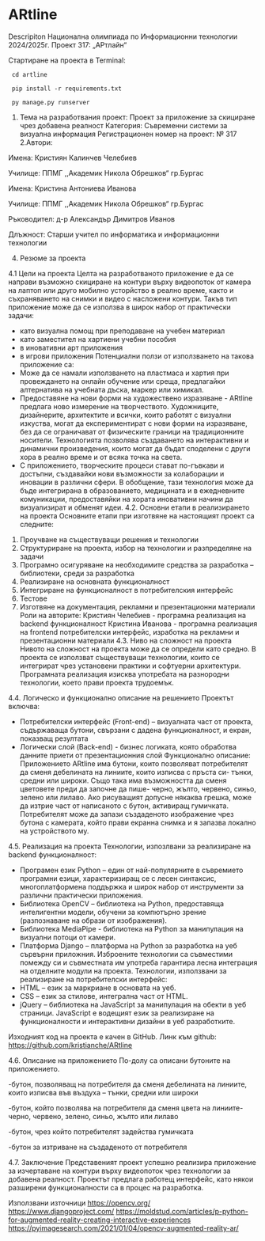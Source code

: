 # ARtline
Descripiton
Национална олимпиада по Информационни технологии  2024/2025г.
Проект 317: „АРтлайн“

Стартиране на проекта в Terminal:

     cd artline

     pip install -r requirements.txt

     py manage.py runserver

1. Тема на разработвания проект:  Проект за приложение за скициране чрез   добавена реалност 
	Категория: Съвременни системи за визуална информация
Регистрационен номер на проект: № 317
2.Автори:

Имена: Кристиян Калинчев Челебиев

Училище: ППМГ ,,Академик Никола Обрешков“ гр.Бургас

Имена: Кристина Антониева Иванова

Училище: ППМГ ,,Академик Никола Обрешков“ гр.Бургас

Ръководител: д-р Александър Димитров Иванов

Длъжност: Старши учител по информатика и информационни технологии
 
4. Резюме за проекта
   
4.1 Цели на проекта
	Целта на разработваното приложение е да се направи възможно скициране на контури върху видеопоток от камера на лаптоп или друго мобилно усторйство в реално време, както и съхраняването на снимки и видео с насложени контури. Такъв тип приложение може да се използва в широк набор от практически задачи:
- като визуална помощ при преподаване на учебен материал
- като заместител на хартиени учебни пособия
- в иновативни арт приложения
- в игрови приложения
Потенциални ползи от използването на такова приложение са:
- Може да се намали използването на пластмаса и хартия при провеждането на онлайн обучение или среща, предлагайки алтернатива на учебната дъска, маркер или химикал.
- Предоставяне на нови форми на художествено изразяване - ARtline предлага ново измерение на творчеството. Художниците, дизайнерите, архитектите и всички, които работят с визуални изкуства, могат да експериментират с нови форми на изразяване, без да се ограничават от физическите граници на традиционните носители. Технологията позволява създаването на интерактивни и динамични произведения, които могат да бъдат споделени с други хора в реално време и от всяка точка на света.
- С приложението, творческите процеси стават по-гъвкави и достъпни, създавайки нови възможности за колаборации и иновации в различни сфери.
	В обобщение, тази технология може да бъде интегрирана в образованието, медицината и в ежедневните комуникации, предоставяйки на хората иновативни начини да визуализират и обменят идеи.
4.2. Основни етапи в реализирането на проекта 
Основните етапи при изготвяне на настоящият проект са следните:
1)	Проучване на съществуващи решения и технологии
2)	Структуриране на проекта,  избор на технологии и разпределяне на задачи
3)	Програмно осигуряване на необходимите средства за разработка – библиотеки, среди за разработка
4)	Реализиране на основната функционалност
5)	Интегриране на функционалност в потребителския интерфейс
6)	Тестове
7)	Изготвяне на документация, рекламни и презентационни материали
Роли на авторите: 
Кристиян Челебиев - програмна реализация на backend функционалност
Кристина Иванова - програмна реализация на frontend потребителски интерфейс, изработка на рекламни и презентационни материали
4.3. Ниво на сложност на проекта 
	Нивото на сложност на проекта може да се определи като средно. В проекта се използват съществуващи технологии, които се интегрират чрез установени практики и софтуерни архитектури. Програмната реализация изисква употребата на разнородни технологии, което прави проекта трудоемък. 

4.4. Логическо и функционално описание на решението
Проектът включва:
-	Потребителски интерфейс (Front-end) – визуалната част от проекта, съдържаваща бутони, свързани с дадена функционалност, и екран, показващ резултата
-	Логически слой (Back-end) - бизнес логиката, която обработва данните приети от презентационния слой 
Функционално описание:
	Приложението ARtline има бутони, които позволяват потребителят да сменя дебелината на линиите, които изписва с пръста си- тънки, средни или широки. Също така има възможността да сменя цветовете преди да започне да пише- черно, жълто, червено, синьо, зелено или лилаво. Ако рисуващият допусне някаква грешка, може да изтрие част от написаното с бутон, активиращ гумичката. Потребителят може да запази създаденото изображение чрез бутона с камерата, който прави екранна снимка и я запазва локално на устройството му.



4.5. Реализация на проекта
Технологии, изпозлвани за реализиране на backend функционалност:
- Програмен език Python – един от най-популярните в съвремието програмни езици, характеризиращ се с лесен синтаксис, многоплатформена поддържка и широк набор от инструменти за различни практически приложения.
- Библиотека OpenCV – библиотека на Python, предоставяща интелигентни модели, обучени за компютърно зрение (разпознаване на образи от изображения).
- Библиотека MediaPipe -  библиотека на  Python за манипулация на визуални потоци от камери.
- Платформа Django – платформа на  Python за разработка на уеб сървърни приложния.
Изброените технологии са съвместими помежду си и съвместната им употреба гарантира лесна интеграция на отделните модули на проекта.
Технологии, използвани за реализиране на потребителски интерфейс:
- HTML – език за маркриане в основата на уеб.
- CSS – език за стилове, интегрална част от HTML.
- jQuery – библиотека на JavaScript за манипулация на обекти в уеб страници. JavaScript е водещият език за реализиране на функционалности и интерактивни дизайни в уеб разработките.

Изходният код на проекта е качен в GitHub.
Линк към github: https://github.com/kristianche/ARtline


4.6. Описание на приложението 
По-долу са описани бутоните на приложението.

-бутон, позволяващ на потребителя да сменя дебелината на линиите, които изписва във въздуха – тънки, средни или широки

-бутон, който позволява на потребителя да сменя цвета на линиите- черно, червено, зелено, синьо, жълто или лилаво 

-бутон, чрез който потребителят задейства гумичката

-бутон за изтриване на създаденото от потребителя

4.7. Заключение 
	Представеният проект успешно реализира приложение за изчертаване на контури върху видеопоток чрез технологии за добавена реалност.  Проектът предлага работещ интерфейс, като някои разширени функционалности са в процес на разработка.

Използвани източници
https://opencv.org/
https://www.djangoproject.com/ 
https://moldstud.com/articles/p-python-for-augmented-reality-creating-interactive-experiences 
https://pyimagesearch.com/2021/01/04/opencv-augmented-reality-ar/ 
 


